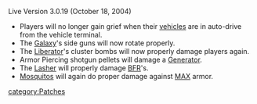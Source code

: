 Live Version 3.0.19 (October 18, 2004)

-   Players will no longer gain grief when their
    [vehicles](vehicle "wikilink") are in auto-drive from the vehicle
    terminal.
-   The [Galaxy](Galaxy "wikilink")'s side guns will now rotate
    properly.
-   The [Liberator](Liberator "wikilink")'s cluster bombs will now
    properly damage players again.
-   Armor Piercing shotgun pellets will damage a
    [Generator](Generator "wikilink").
-   The [Lasher](Lasher "wikilink") will properly damage
    [BFR](BFR "wikilink")'s.
-   [Mosquitos](Mosquito "wikilink") will again do proper damage against
    [MAX](MAX "wikilink") armor.

[category:Patches](category:Patches "wikilink")